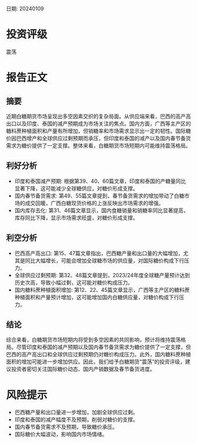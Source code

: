 
日期: 20240109

# 投资评级

震荡

# 报告正文

## 摘要

近期白糖期货市场呈现出多空因素交织的复杂局面。从供应端来看，巴西的高产高出口以及印度、泰国的减产预期成为市场关注的焦点。国内方面，广西等主产区的糖料蔗种植面积和产量有所增加，但销糖率和市场需求显示出一定的韧性。国际糖价因巴西增产和全球供应过剩预期而承压，但印度和泰国的减产以及国内春节备货需求为糖价提供了一定支撑。整体来看，白糖期货市场短期内可能维持震荡格局。

## 利好分析

* 印度和泰国减产预期: 根据第39、40、60篇文章，印度和泰国的产糖量同比显著下降，这可能减少全球糖供应，对糖价形成支撑。
* 国内春节备货需求: 第49、55篇文章提到，春节备货需求的增加带动了白糖市场的成交回暖，广西白糖现货价格的上涨反映出市场需求的增强。
* 国内库存去化: 第31、46篇文章显示，国内食糖销量和销糖率同比显著提高，库存同比下降，显示市场需求旺盛，对糖价形成支撑。

## 利空分析

* 巴西高产高出口: 第15、47篇文章指出，巴西糖产量和出口量的大幅增加，尤其是同比大幅增长，可能会增加全球糖市场的供应量，对国际糖价构成下行压力。
* 全球供应过剩预期: 第32、48篇文章提到，2023/24年度全球糖产量预计达到历史次高，导致小幅过剩，这可能对糖价构成压力。
* 国内糖料蔗种植面积增加: 第12、22、45篇文章显示，广西等主产区的糖料蔗种植面积和产量预计增加，这可能增加国内白糖供应量，对糖价构成下行压力。

## 结论

综合来看，白糖期货市场短期内将受到多空因素的共同影响，预计将维持震荡格局。尽管印度和泰国的减产预期以及国内春节备货需求为糖价提供了一定支撑，但巴西的高产高出口和全球供应过剩预期仍对糖价构成压力。此外，国内糖料蔗种植面积的增加可能进一步增加供应。因此，我们给予白糖期货“震荡”的投资评级，建议投资者密切关注国际糖价动态、国内产销数据及春节备货进度。

# 风险提示

* 巴西糖产量和出口量进一步增加，加剧全球供应过剩。
* 印度和泰国的减产幅度不及预期，削弱对糖价的支撑。
* 国内春节备货需求不及预期，导致糖价承压。
* 国际糖价大幅波动，影响国内市场情绪。
